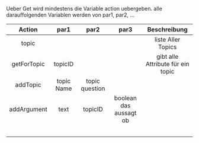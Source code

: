 Ueber Get wird mindestens die Variable action uebergeben. alle darauffolgenden Variablen werden von par1, par2, ...

| Action | par1 | par2 | par3  | Beschreibung  |
|:------:|:---:|:----:|:-:|:-:|
|topic |     |      |   | liste Aller Topics  |
|  getForTopic      |   topicID  |      |   | gibt alle Attribute für ein topic   |
|    addTopic    |  topic Name   |   topic question   |   |   |
|    addArgument    |  text   |  topicID    | boolean das aussagt ob   |   |
|        |     |      |   |   |
|        |     |      |   |   |
|        |     |      |   |   |
|        |     |      |   |   |
|        |     |      |   |   |